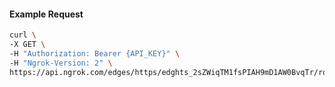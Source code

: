 <!-- Code generated for API Clients. DO NOT EDIT. -->

#### Example Request

```bash
curl \
-X GET \
-H "Authorization: Bearer {API_KEY}" \
-H "Ngrok-Version: 2" \
https://api.ngrok.com/edges/https/edghts_2sZWiqTM1fsPIAH9mD1AW0BvqTr/routes/edghtsrt_2sZWilFkhUCQ6Nv7WzdT4qd4oCu/ip_restriction
```
